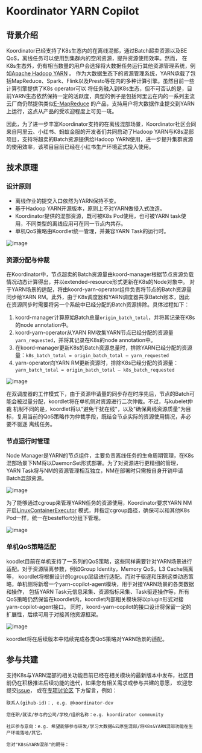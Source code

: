 # Koordinator YARN Copilot

## 背景介绍
Koordinator已经支持了K8s生态内的在离线混部，通过Batch超卖资源以及BE QoS，离线任务可以使用到集群内的空闲资源，提升资源使用效率。然而，
在K8s生态外，仍有相当数量的用户会选择将大数据任务运行其他资源管理系统，例如[Apache Hadoop YARN](https://hadoop.apache.org/docs/current/hadoop-yarn/hadoop-yarn-site/YARN.html) 。
作为大数据生态下的资源管理系统，YARN承载了包括MapReduce、Spark、Flink以及Presto等在内的多种计算引擎。虽然目前一些计算引擎提供了K8s operator可以
将任务融入到K8s生态，但不可否认的是，目前YARN生态依然保持一定的活跃度，典型的例子是包括阿里云在内的一系列主流云厂商仍然提供类似[E-MapReduce](https://www.aliyun.com/product/bigdata/emapreduce)
的产品，支持用户将大数据作业提交到YARN上运行，这点从产品的受欢迎程度上可见一斑。

因此，为了进一步丰富Koordinator支持的在离线混部场景，Koordinator社区会同来自阿里云、小红书、蚂蚁金服的开发者们共同启动了Hadoop YARN与K8s混部
项目，支持将超卖的Batch资源提供给Hadoop YARN使用，进一步提升集群资源的使用效率，该项目目前已经在小红书生产环境正式投入使用。

## 技术原理
### 设计原则
- 离线作业的提交入口依然为YARN保持不变。
- 基于Hadoop YARN开源版本，原则上不对YARN做侵入式改造。
- Koordinator提供的混部资源，既可被K8s Pod使用，也可被YARN task使用，不同类型的离线应用可在同一节点内共存。
- 单机QoS策略由Koordlet统一管理，并兼容YARN Task的运行时。

![image](/img/hadoop-k8s.svg)

### 资源分配与仲裁
在Koordinator中，节点超卖的Batch资源量由koord-manager根据节点资源负载情况动态计算得出，并以extended-resource形式更新在K8s的Node对象中。
对于YARN场景的适配，将由koord-yarn-operator组件负责将节点的Batch资源量同步给YARN RM。此外，由于K8s调度器和YARN调度器共享Batch账本，因此
在资源同步时需要将另一个系统中已经分配的Batch资源排除。具体过程如下：

1. koord-manager计算原始Batch总量`origin_batch_total`，并将其记录在K8s的node annotation中。
2. koord-yarn-operator从YARN RM收集YARN节点已经分配的资源量`yarn_requested`，并将其记录在K8s的node annotation中。
3. 在koord-manager更新K8s的Batch资源总量时，排除YARN已经分配的资源量：`k8s_batch_total = origin_batch_total – yarn_requested`
4. yarn-operator向YARN RM更新资源时，排除K8s已经分配的资源量：`yarn_batch_total = origin_batch_total – k8s_batch_requested`

![image](/img/koord-yarn-operator.svg)

在双调度器的工作模式下，由于资源申请量的同步存在时序先后，节点的Batch可能会被过量分配，koordlet将在单机侧对资源进行二次仲裁。不过，与kubelet仲裁
机制不同的是，koordlet将以"避免干扰在线"，以及"确保离线资源质量"为目标，复用当前的QoS策略作为仲裁手段，既结合节点实际的资源使用情况，非必要不驱逐
离线任务。

### 节点运行时管理
Node Manager是YARN的节点组件，主要负责离线任务的生命周期管理，在K8s混部场景下NM将以DaemonSet形式部署。为了对资源进行更精细的管理，
YARN Task将与NM的资源管理相互独立，NM在部署时只需按自身开销申请Batch混部资源。

![image](/img/node-manager-runtime.svg)

为了能够通过cgroup来管理YARN任务的资源使用，Koordinator要求YARN NM开启[LinuxContainerExecutor](https://apache.github.io/hadoop/hadoop-yarn/hadoop-yarn-site/NodeManagerCgroups.html)
模式，并指定cgroup路径，确保可以和其他K8s Pod一样，统一在besteffort分组下管理。

![image](/img/node-manager-cgroup.svg)

### 单机QoS策略适配

koodlet目前在单机支持了一系列的QoS策略，这些同样需要针对YARN场景进行适配。对于资源隔离参数，例如Group Identity，Memory QoS，L3 Cache隔离等，
koordlet将根据设计的cgroup层级进行适配。而对于驱逐和压制这类动态策略，单机侧将新增一个yarn-copilot-agent模块，用于对接YARN场景的各类数据和操作，
包括YARN Task元信息采集、资源指标采集、Task驱逐操作等，所有QoS策略仍然保留在koordlet内，koordlet内部相关模块将以plugin形式对接yarn-copilot-agent接口。
同时，koord-yarn-copilot的接口设计将保留一定的扩展性，后续可用于对接其他资源框架。

![image](/img/yarn-copilot-agent.svg)

koordlet将在后续版本中陆续完成各类QoS策略对YARN场景的适配。

## 参与共建
支持K8s与YARN混部的相关功能目前已经在相关模块的最新版本中发布，社区目前仍在积极推进后续功能的迭代，如果您有相关需求或参与共建的意愿，
欢迎您提交[issue](https://github.com/koordinator-sh/yarn-copilot/issues)，
或在[专项讨论区](https://github.com/koordinator-sh/koordinator/discussions/1297) 下方留言，例如：
```
联系人(gihub-id)：, e.g. @koordinator-dev

您任职/就读/参与的公司/学校/组织名称：e.g. koordinator community

社区参与意向：e.g. 希望能够参与研发/学习大数据&云原生混部/将K8s&YARN混部功能在生产环境落地/其它。

您对"K8s&YARN混部"的期待：
```